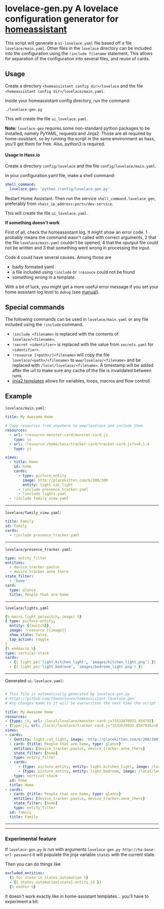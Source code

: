# lovelace-gen.py A lovelace configuration generator for [homeassistant](https://www.home-assistant.io)

This script will generate a `ui-lovelace.yaml` file based off a file `lovelace/main.yaml`. Other files in the `lovelace` directory can be included into the configuration using the `!include filename` statement. This allows for separation of the configuration into several files, and reuse of cards.

## Usage

Create a directory `<homeassistant config dir>/lovelace` and the file `<homeassistant config dir>/lovelace/main.yaml`.

Inside your homeassistant config directory, run the command:

    ./lovelace-gen.py

This will create the file `ui_lovelace.yaml`.

**Note:** `lovelace-gen` requires some non-standard python packages to be installed, namely PyYAML, requests and Jinja2. Those are all required by home-assistant, so by running the script in the same environment as hass, you'll get them for free. Also, python3 is required.

#### Usage in Hass.io

Create a directory `config/lovelace` and the file `config/lovelace/main.yaml`.

In your configuration.yaml file, make a shell command:

```yaml
shell_command:
  lovelace_gen: 'python /config/lovelace-gen.py'
  ```

Restart Home Assistant. Then run the service `shell_command.lovelace_gen`, preferably from `<hass_ip_address:port>/dev-service`.

This will create the file `ui_lovelace.yaml`.

**If something doesn't work**

First of all, check the homeassistant log. It might show an error
code. 1 probably means the command wasn't called with correct
arguments, 2 that the file `lovelace/main.yaml` couldn't be opened, 4
that the oputput file could not be written and 3 that something went
wrong in processing the input.

Code 4 could have several causes. Among those are

- badly formated yaml
- a file included using `!include` or `!resouce` could not be found
- something wrong in a template.

With a bit of luck, you might get a more useful error message if you set your home assistant log level to `debug` (see [manual](https://www.home-assistant.io/components/logger/)).

## Special commands

The following commands can be used in `lovelace/main.yaml` or any file included using the `!include` command.

- `!include <filename>` is replaced with the contents of `lovelace/<filename>`.
- `!secret <identifier>` is replaced with the value from `secrets.yaml` for `<identifier>`.
- `!resource [<path>/]<filename>` will copy the file `lovelace/<path>/<filename>` to `www/lovelace/<filename>` and be replaced with `/local/lovelace/<filename>`. A timestamp will be added after the url to make sure any cache of the file is invalidated between runs.
- [jinja2 templates](http://jinja.pocoo.org/docs/2.10/templates/) allows for variables, loops, macros and flow controll.


## Example

`lovelace/main.yaml`:

```yaml
title: My Awesome Home

# Copy resources from anywhere to www/lovelace and include them
resources:
  - url: !resource monster-card/monster-card.js
    type: js
  - url: !resource /home/hass/tracker-card/tracker-card.js?v=0.1.4
    type: js

views:
  - title: Home
    id: home
    cards:
      - type: picture_entity
        image: http://placekitten.com/6/200/300
        entity: light.cat_light
      - !include presence_tracker.yaml
      - !include lights.yaml
  - !include family_view.yaml
```

---

`lovelace/family_view.yaml`:

```yaml
title: Family
id: family
cards:
  - !include presence_tracker.yaml
```

---

`lovelace/presence_tracker.yaml`:

```yaml
type: entity_filter
entities:
  - device_tracker.paulus
  - device_tracker.anne_there
state_filter:
  - 'home'
card:
  type: glance
  title: People that are home
```

---

`lovelace/lights.yaml`

```yaml
{% macro light_pe(switch, image) %}
{ type: picture-entity,
  entity: {{switch}},
  image: !resource {{image}}
  show_state: false,
  tap_action: toggle
}
{% endmacro %}
type: vertical-stack
cards:
  - {{ light_pe('light.kitchen_light', 'images/kitchen_light.png') }}
  - {{ light_pe('light.bedroom', 'images/bedroom_light.png') }}
```

---

Generated `ui-lovelace.yaml`:

```yaml

# This file is automatically generated by lovelace-gen.py
# https://github.com/thomasloven/homeassistant-lovelace-gen
# Any changes made to it will be overwritten the next time the script is run.

title: My Awesome Home
resources:
- {type: js, url: /local/lovelace/monster-card.js?1533670932.854793}
- {type:js, url: /local/lovelace/tracker-card.js?1533670932.854793&v=0.1.4}
views:
- cards:
  - {entity: light.cat_light, image: 'http://placekitten.com/6/200/300', type: picture_entity}
  - card: {title: People that are home, type: glance}
    entities: [device_tracker.paulus, device_tracker.anne_there]
    state_filter: [home]
    type: entity_filter
  - cards:
      - {type: picture_entity, entity: light.kitchen_light, image: /local/lovelace/kitchen_light.png, show_state: false, tap_action: toggle}
      - {type: picture_entity, entity: light.bedroom, image: /local/lovelace/bedroom_light.png, show_state: false, tap_action: toggle}
    type: vertical-stack
  id: home
  title: Home
- cards:
  - card: {title: People that are home, type: glance}
    entities: [device_tracker.paulus, device_tracker.anne_there]
    state_filter: [home]
    type: entity_filter
  id: family
  title: Family
```

---

---

### Experimental feature
If `lovelace-gen.py` is run with arguments `lovelace-gen.py http://ha-base-url
password` it will populate the jinja variable `states` with the current state.

Then you can do things like

```yaml
excluded_entities:
  {% for state in states.automation %}
  - {{ states.automation[state].entity_id }}
  {% endfor %}
```

It doesn't work exactly like in home-assistant templates... you'll have to experiment a bit.
